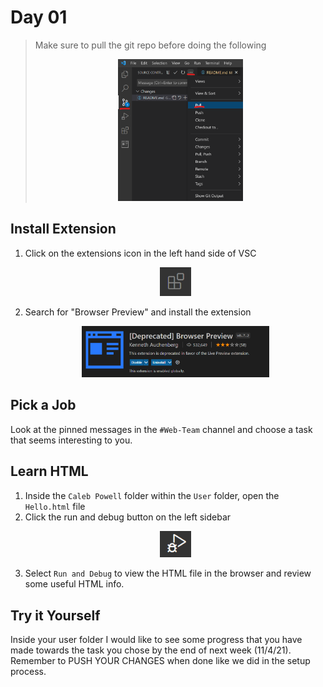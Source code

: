 # Day 01
> Make sure to pull the git repo before doing the following
    <p align="center">
        <img src="images/im0.png" alt="drawing" width="200"/>
    </p>
## Install Extension
1. Click on the extensions icon in the left hand side of VSC
    <p align="center">
        <img src="images/im1.png" alt="drawing" width="50"/>
    </p>
2. Search for "Browser Preview" and install the extension 
    <p align="center">
        <img src="images/im2.png" alt="drawing" width="300"/>
    </p>
## Pick a Job
Look at the pinned messages in the `#Web-Team` channel and choose a task that seems interesting to you.
## Learn HTML
1. Inside the `Caleb Powell` folder within the `User` folder, open the `Hello.html` file
2. Click the run and debug button on the left sidebar 
    <p align="center">
        <img src="images/im3.png" alt="drawing" width="50"/>
    </p>
3. Select `Run and Debug` to view the HTML file in the browser and review some useful HTML info.

## Try it Yourself
Inside your user folder I would like to see some progress that you have made towards the task you chose by the end of next week (11/4/21). Remember to PUSH YOUR CHANGES when done like we did in the setup process.